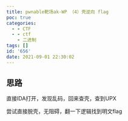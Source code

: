 ```yaml
---
title: pwnable靶场ak-WP （4）壳逆向 flag
poc: true
categories:
  - - CTF
  - - ctf
    - 二进制
tags: []
id: '656'
date: 2021-09-01 22:30:02
---
```


## 思路

直接IDA打开，发现乱码，回来查壳，查到UPX

尝试直接脱壳，无阻碍，翻一下逻辑找到明文flag